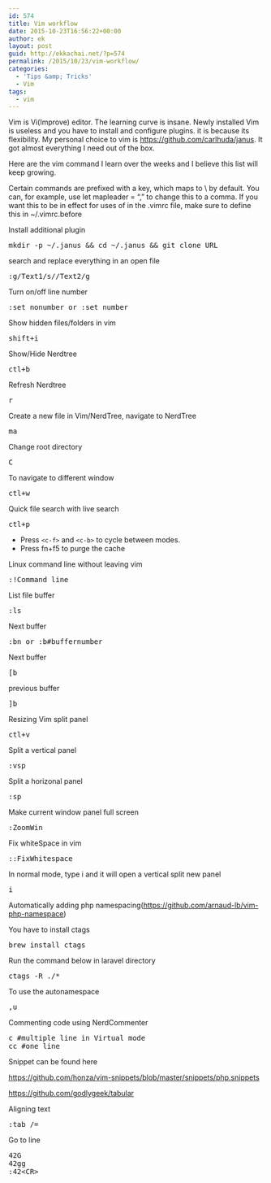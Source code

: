 ```yaml
---
id: 574
title: Vim workflow
date: 2015-10-23T16:56:22+00:00
author: ek
layout: post
guid: http://ekkachai.net/?p=574
permalink: /2015/10/23/vim-workflow/
categories:
  - 'Tips &amp; Tricks'
  - Vim
tags:
  - vim
---
```

Vim is Vi(Improve) editor. The learning curve is insane. Newly installed Vim is useless and you have to install and configure plugins. it is because its flexibility. My personal choice to vim is <a href="https://github.com/carlhuda/janus" target="_blank">https://github.com/carlhuda/janus</a>. It got almost everything I need out of the box.

Here are the vim command I learn over the weeks and I believe this list will keep growing.

Certain commands are prefixed with a key, which maps to \ by default. You can, for example, use let mapleader = &#8220;,&#8221; to change this to a comma. If you want this to be in effect for uses of in the .vimrc file, make sure to define this in ~/.vimrc.before

Install additional plugin

<pre>mkdir -p ~/.janus && cd ~/.janus && git clone URL</pre>

search and replace everything in an open file

<pre>:g/Text1/s//Text2/g</pre>

Turn on/off line number

<pre>:set nonumber or :set number</pre>

Show hidden files/folders in vim

<pre>shift+i</pre>

Show/Hide Nerdtree

<pre>ctl+b</pre>

Refresh Nerdtree

<pre>r</pre>

Create a new file in Vim/NerdTree, navigate to NerdTree

<pre>ma</pre>

Change root directory

<pre>C</pre>

To navigate to different window

<pre>ctl+w</pre>

Quick file search with live search

<pre>ctl+p</pre>

  * Press `<c-f>` and `<c-b>` to cycle between modes.
  * Press fn+f5 to purge the cache

Linux command line without leaving vim

<pre>:!Command line</pre>

List file buffer

<pre>:ls</pre>

Next buffer

<pre>:bn or :b#buffernumber</pre>

Next buffer

<pre>[b</pre>

previous buffer

<pre>]b</pre>

Resizing Vim split panel

<pre>ctl+v</pre>

Split a vertical panel

<pre>:vsp</pre>

Split a horizonal panel

<pre>:sp</pre>

Make current window panel full screen

<pre>:ZoomWin</pre>

Fix whiteSpace in vim

<pre>::FixWhitespace</pre>

In normal mode, type i and it will open a vertical split new panel

<pre>i</pre>

Automatically adding php namespacing(https://github.com/arnaud-lb/vim-php-namespace)
  
You have to install ctags

<pre>brew install ctags</pre>

Run the command below in laravel directory

<pre>ctags -R ./*</pre>

To use the autonamespace

<pre>,u</pre>

Commenting code using NerdCommenter

<pre>c #multiple line in Virtual mode
cc #one line
</pre>

Snippet can be found here
  
<a href="https://github.com/honza/vim-snippets/blob/master/snippets/php.snippets" target="_blank">https://github.com/honza/vim-snippets/blob/master/snippets/php.snippets</a>

https://github.com/godlygeek/tabular
  
Aligning text

<pre>:tab /=</pre>

Go to line

<pre>42G
42gg
:42&lt;CR></pre>